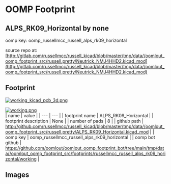 # OOMP Footprint  
## ALPS_RK09_Horizontal  by none  
  
oomp key: oomp_russellmcc_russell_alps_rk09_horizontal  
  
source repo at: [http://gitlab.com/russellmcc/russell_kicad/blob/master/tmp/data//oomlout_oomp_footprint_src/russell.pretty/Neutrick_NMJ4HHD2.kicad_mod](http://gitlab.com/russellmcc/russell_kicad/blob/master/tmp/data//oomlout_oomp_footprint_src/russell.pretty/Neutrick_NMJ4HHD2.kicad_mod)  
## Footprint  
  
[![working_kicad_pcb_3d.png](working_kicad_pcb_3d_600.png)](working_kicad_pcb_3d.png)  
  
[![working.png](working_600.png)](working.png)  
| name | value | 
| --- | --- | 
| footprint name | ALPS_RK09_Horizontal | 
| footprint description | None | 
| number of pads | 8 | 
| github path | http://github.com/russellmcc/russell_kicad/blob/master/tmp/data//oomlout_oomp_footprint_src/russell.pretty/ALPS_RK09_Horizontal.kicad_mod | 
| oomp key | oomp_russellmcc_russell_alps_rk09_horizontal | 
| oomp bot github | https://github.com/oomlout/oomlout_oomp_footprint_bot/tree/main/tmp/data//oomlout_oomp_footprint_src/footprints/russellmcc_russell_alps_rk09_horizontal/working | 
## Images  
